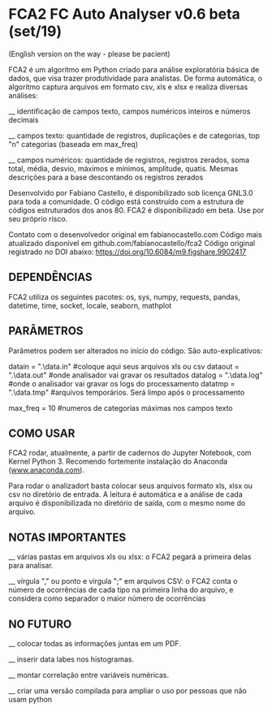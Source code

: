 ﻿# FCA2 FC Auto Analyser v0.6 beta (set/19)

(English version on the way - please be pacient)

FCA2 é um algoritmo em Python criado para análise exploratória básica de dados, que visa trazer produtividade para analistas. De forma automática, o algoritmo captura arquivos em formato csv, xls e xlsx e realiza diversas análises:

__ identificação de campos texto, campos numéricos inteiros e números decimais

__ campos texto: quantidade de registros, duplicações e de categorias, top "n" categorias (baseada em max_freq)

__ campos numéricos: quantidade de registros, registros zerados, soma total, média, desvio, máximos e mínimos, amplitude, quatis. Mesmas descrições para a base descontando os registros zerados

Desenvolvido por Fabiano Castello, é disponibilizado sob licença GNL3.0 para toda a comunidade. O código está construído com a estrutura de códigos estruturados dos anos 80. FCA2 é disponibilizado em beta. Use por seu próprio risco.

Contato com o desenvolvedor original em fabianocastello.com 
Código mais atualizado disponível em github.com/fabianocastello/fca2
Código original registrado no DOI abaixo:
https://doi.org/10.6084/m9.figshare.9902417

## DEPENDÊNCIAS
FCA2 utiliza os seguintes pacotes:
os, sys, numpy, requests, pandas, datetime, time, socket, locale, seaborn, mathplot

## PARÂMETROS
Parâmetros podem ser alterados no início do código. São auto-explicativos:

datain  = ".\data.in"    #coloque aqui seus arquivos xls ou csv
dataout = ".\data.out"   #onde analisador vai gravar os resultados
datalog = ".\data.log"   #onde o analisador vai gravar os logs do processamento 
datatmp = ".\data.tmp"   #arquivos temporários. Será limpo após o processamento

max_freq = 10            #numeros de categorias máximas nos campos texto 

## COMO USAR

FCA2 rodar, atualmente, a partir de cadernos do Jupyter Notebook, com Kernel Python 3. Recomendo fortemente instalação do Anaconda (www.anaconda.com).

Para rodar o analizadort basta colocar seus arquivos formato xls, xlsx ou csv no diretório de entrada. A leitura é automática e a análise de cada arquivo é disponibilizada no diretório de saída, com o mesmo nome do arquivo.

## NOTAS IMPORTANTES

__ várias pastas em arquivos xls ou xlsx: o FCA2 pegará a primeira delas para analisar.

__ vírgula "," ou ponto e vírgula ";" em arquivos CSV: o FCA2 conta o número de ocorrências de cada tipo na primeira linha do arquivo, e considera como separador o maior número de ocorrências


## NO FUTURO

__ colocar todas as informações juntas em um PDF.

__ inserir data labes nos histogramas.

__ montar correlação entre variáveis numéricas.

__ criar uma versão compilada para ampliar o uso por pessoas que não usam python



